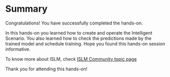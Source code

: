 # Summary

Congratulations! You have successfully completed the hands-on.

In this hands-on you learned how to create and operate the Intelligent Scenario.
You also learned how to check the predictions made by the trained model and schedule training.
Hope you found this hands-on session informative.

To know more about ISLM, check [ISLM Community topic page](https://community.sap.com/topics/intelligent-scenario-lifecycle-management-s4hana)

Thank you for attending this hands-on!      
